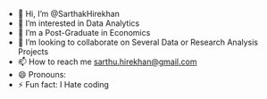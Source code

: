 - 👋 Hi, I’m @SarthakHirekhan
- 👀 I’m interested in Data Analytics
- 🌱 I’m a Post-Graduate in Economics
- 💞️ I’m looking to collaborate on Several Data or Research Analysis Projects
- 📫 How to reach me sarthu.hirekhan@gmail.com
- 😄 Pronouns: 
- ⚡ Fun fact: I Hate coding

<!---
SarthakHirekhan/SarthakHirekhan is a ✨ special ✨ repository because its `README.md` (this file) appears on your GitHub profile.
You can click the Preview link to take a look at your changes.
--->
